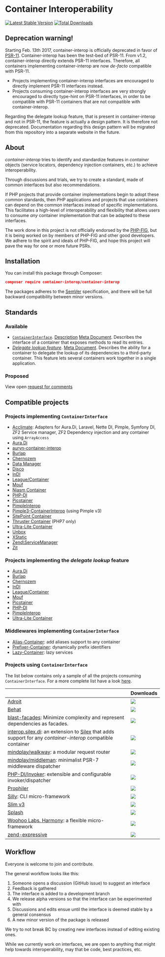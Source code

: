 # Container Interoperability

[![Latest Stable Version](https://poser.pugx.org/container-interop/container-interop/v/stable.png)](https://packagist.org/packages/container-interop/container-interop)
[![Total Downloads](https://poser.pugx.org/container-interop/container-interop/downloads.svg)](https://packagist.org/packages/container-interop/container-interop)

## Deprecation warning!

Starting Feb. 13th 2017, container-interop is officially deprecated in favor of [PSR-11](https://github.com/php-fig/fig-standards/blob/master/accepted/PSR-11-container.md).
Container-interop has been the test-bed of PSR-11. From v1.2, container-interop directly extends PSR-11 interfaces.
Therefore, all containers implementing container-interop are now _de-facto_ compatible with PSR-11.

- Projects implementing container-interop interfaces are encouraged to directly implement PSR-11 interfaces instead.
- Projects consuming container-interop interfaces are very strongly encouraged to directly type-hint on PSR-11 interfaces, in order to be compatible with PSR-11 containers that are not compatible with container-interop.

Regarding the delegate lookup feature, that is present in container-interop and not in PSR-11, the feature is actually a design pattern. It is therefore not deprecated. Documentation regarding this design pattern will be migrated from this repository into a separate website in the future.

## About

_container-interop_ tries to identify and standardize features in _container_ objects (service locators,
dependency injection containers, etc.) to achieve interoperability.

Through discussions and trials, we try to create a standard, made of common interfaces but also recommendations.

If PHP projects that provide container implementations begin to adopt these common standards, then PHP
applications and projects that use containers can depend on the common interfaces instead of specific
implementations. This facilitates a high-level of interoperability and flexibility that allows users to consume
_any_ container implementation that can be adapted to these interfaces.

The work done in this project is not officially endorsed by the [PHP-FIG](http://www.php-fig.org/), but it is being
worked on by members of PHP-FIG and other good developers. We adhere to the spirit and ideals of PHP-FIG, and hope
this project will pave the way for one or more future PSRs.

## Installation

You can install this package through Composer:

```json
composer require container-interop/container-interop
```

The packages adheres to the [SemVer](http://semver.org/) specification, and there will be full backward compatibility
between minor versions.

## Standards

### Available

- [`ContainerInterface`](src/Interop/Container/ContainerInterface.php).
  [Description](docs/ContainerInterface.md) [Meta Document](docs/ContainerInterface-meta.md).
  Describes the interface of a container that exposes methods to read its entries.
- [_Delegate lookup feature_](docs/Delegate-lookup.md).
  [Meta Document](docs/Delegate-lookup-meta.md).
  Describes the ability for a container to delegate the lookup of its dependencies to a third-party container. This
  feature lets several containers work together in a single application.

### Proposed

View open [request for comments](https://github.com/container-interop/container-interop/labels/RFC)

## Compatible projects

### Projects implementing `ContainerInterface`

- [Acclimate](https://github.com/jeremeamia/acclimate-container): Adapters for
  Aura.Di, Laravel, Nette DI, Pimple, Symfony DI, ZF2 Service manager, ZF2
  Dependency injection and any container using `ArrayAccess`
- [Aura.Di](https://github.com/auraphp/Aura.Di)
- [auryn-container-interop](https://github.com/elazar/auryn-container-interop)
- [Burlap](https://github.com/codeeverything/burlap)
- [Chernozem](https://github.com/pyrsmk/Chernozem)
- [Data Manager](https://github.com/chrismichaels84/data-manager)
- [Disco](https://github.com/bitexpert/disco)
- [InDI](https://github.com/idealogica/indi)
- [League/Container](http://container.thephpleague.com/)
- [Mouf](http://mouf-php.com)
- [Njasm Container](https://github.com/njasm/container)
- [PHP-DI](http://php-di.org)
- [Picotainer](https://github.com/thecodingmachine/picotainer)
- [PimpleInterop](https://github.com/moufmouf/pimple-interop)
- [Pimple3-ContainerInterop](https://github.com/Sam-Burns/pimple3-containerinterop) (using Pimple v3)
- [SitePoint Container](https://github.com/sitepoint/Container)
- [Thruster Container](https://github.com/ThrusterIO/container) (PHP7 only)
- [Ultra-Lite Container](https://github.com/ultra-lite/container)
- [Unbox](https://github.com/mindplay-dk/unbox)
- [XStatic](https://github.com/jeremeamia/xstatic)
- [Zend\ServiceManager](https://github.com/zendframework/zend-servicemanager)
- [Zit](https://github.com/inxilpro/Zit)

### Projects implementing the _delegate lookup_ feature

- [Aura.Di](https://github.com/auraphp/Aura.Di)
- [Burlap](https://github.com/codeeverything/burlap)
- [Chernozem](https://github.com/pyrsmk/Chernozem)
- [InDI](https://github.com/idealogica/indi)
- [League/Container](http://container.thephpleague.com/)
- [Mouf](http://mouf-php.com)
- [Picotainer](https://github.com/thecodingmachine/picotainer)
- [PHP-DI](http://php-di.org)
- [PimpleInterop](https://github.com/moufmouf/pimple-interop)
- [Ultra-Lite Container](https://github.com/ultra-lite/container)

### Middlewares implementing `ContainerInterface`

- [Alias-Container](https://github.com/thecodingmachine/alias-container): add
  aliases support to any container
- [Prefixer-Container](https://github.com/thecodingmachine/prefixer-container):
  dynamically prefix identifiers
- [Lazy-Container](https://github.com/snapshotpl/lazy-container): lazy services

### Projects using `ContainerInterface`

The list below contains only a sample of all the projects consuming `ContainerInterface`. For a more complete list have a look [here](http://packanalyst.com/class?q=Interop%5CContainer%5CContainerInterface).

|                                                                                                                                                                                                    | Downloads                                                                  |
| -------------------------------------------------------------------------------------------------------------------------------------------------------------------------------------------------- | -------------------------------------------------------------------------- |
| [Adroit](https://github.com/bitexpert/adroit)                                                                                                                                                      | ![](https://img.shields.io/packagist/dt/bitexpert/adroit.svg)              |
| [Behat](https://github.com/Behat/Behat/pull/974)                                                                                                                                                   | ![](https://img.shields.io/packagist/dt/behat/behat.svg)                   |
| [blast-facades](https://github.com/phpthinktank/blast-facades): Minimize complexity and represent dependencies as facades.                                                                         | ![](https://img.shields.io/packagist/dt/blast/facades.svg)                 |
| [interop.silex.di](https://github.com/thecodingmachine/interop.silex.di): an extension to [Silex](http://silex.sensiolabs.org/) that adds support for any _container-interop_ compatible container | ![](https://img.shields.io/packagist/dt/mouf/interop.silex.di.svg)         |
| [mindplay/walkway](https://github.com/mindplay-dk/walkway): a modular request router                                                                                                               | ![](https://img.shields.io/packagist/dt/mindplay/walkway.svg)              |
| [mindplay/middleman](https://github.com/mindplay-dk/middleman): minimalist PSR-7 middleware dispatcher                                                                                             | ![](https://img.shields.io/packagist/dt/mindplay/middleman.svg)            |
| [PHP-DI/Invoker](https://github.com/PHP-DI/Invoker): extensible and configurable invoker/dispatcher                                                                                                | ![](https://img.shields.io/packagist/dt/php-di/invoker.svg)                |
| [Prophiler](https://github.com/fabfuel/prophiler)                                                                                                                                                  | ![](https://img.shields.io/packagist/dt/fabfuel/prophiler.svg)             |
| [Silly](https://github.com/mnapoli/silly): CLI micro-framework                                                                                                                                     | ![](https://img.shields.io/packagist/dt/mnapoli/silly.svg)                 |
| [Slim v3](https://github.com/slimphp/Slim)                                                                                                                                                         | ![](https://img.shields.io/packagist/dt/slim/slim.svg)                     |
| [Splash](http://mouf-php.com/packages/mouf/mvc.splash-common/version/8.0-dev/README.md)                                                                                                            | ![](https://img.shields.io/packagist/dt/mouf/mvc.splash-common.svg)        |
| [Woohoo Labs. Harmony](https://github.com/woohoolabs/harmony): a flexible micro-framework                                                                                                          | ![](https://img.shields.io/packagist/dt/woohoolabs/harmony.svg)            |
| [zend-expressive](https://github.com/zendframework/zend-expressive)                                                                                                                                | ![](https://img.shields.io/packagist/dt/zendframework/zend-expressive.svg) |

## Workflow

Everyone is welcome to join and contribute.

The general workflow looks like this:

1. Someone opens a discussion (GitHub issue) to suggest an interface
1. Feedback is gathered
1. The interface is added to a development branch
1. We release alpha versions so that the interface can be experimented with
1. Discussions and edits ensue until the interface is deemed stable by a general consensus
1. A new minor version of the package is released

We try to not break BC by creating new interfaces instead of editing existing ones.

While we currently work on interfaces, we are open to anything that might help towards interoperability, may that
be code, best practices, etc.
